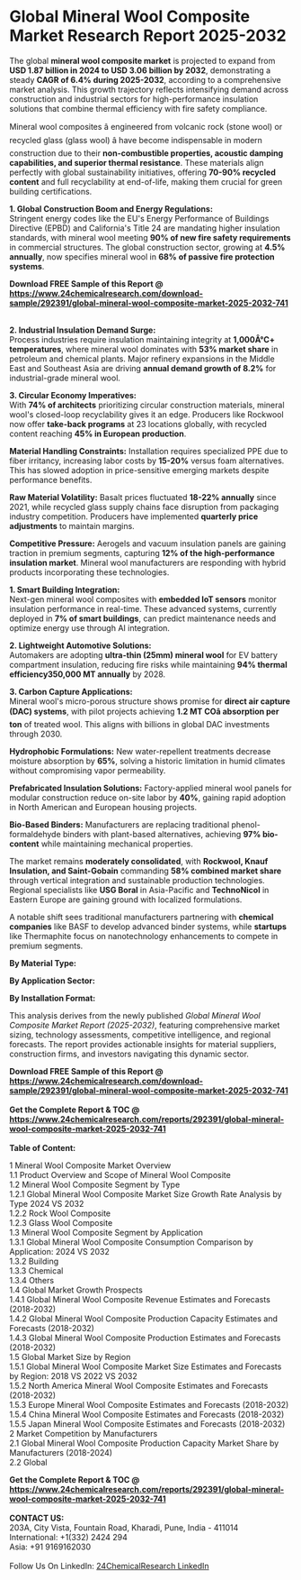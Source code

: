 <h1>Global Mineral Wool Composite Market Research Report 2025-2032</h1><p>The global <strong>mineral wool composite market</strong> is projected to expand from <strong>USD 1.87 billion in 2024 to USD 3.06 billion by 2032</strong>, demonstrating a steady <strong>CAGR of 6.4% during 2025-2032</strong>, according to a comprehensive market analysis. This growth trajectory reflects intensifying demand across construction and industrial sectors for high-performance insulation solutions that combine thermal efficiency with fire safety compliance.</p><p>Mineral wool composites â engineered from volcanic rock (stone wool) or recycled glass (glass wool) â have become indispensable in modern construction due to their <strong>non-combustible properties, acoustic damping capabilities, and superior thermal resistance</strong>. These materials align perfectly with global sustainability initiatives, offering <strong>70-90% recycled content</strong> and full recyclability at end-of-life, making them crucial for green building certifications.</p><p><strong>1. Global Construction Boom and Energy Regulations:</strong><br>
Stringent energy codes like the EU's Energy Performance of Buildings Directive (EPBD) and California's Title 24 are mandating higher insulation standards, with mineral wool meeting <strong>90% of new fire safety requirements</strong> in commercial structures. The global construction sector, growing at <strong>4.5% annually</strong>, now specifies mineral wool in <strong>68% of passive fire protection systems</strong>.</p><div><b>Download FREE Sample of this Report @ 
            <a href="https://www.24chemicalresearch.com/download-sample/292391/global-mineral-wool-composite-market-2025-2032-741">
            https://www.24chemicalresearch.com/download-sample/292391/global-mineral-wool-composite-market-2025-2032-741</a></b></div><br><p><strong>2. Industrial Insulation Demand Surge:</strong><br>
Process industries require insulation maintaining integrity at <strong>1,000Â°C+ temperatures</strong>, where mineral wool dominates with <strong>53% market share</strong> in petroleum and chemical plants. Major refinery expansions in the Middle East and Southeast Asia are driving <strong>annual demand growth of 8.2%</strong> for industrial-grade mineral wool.</p><p><strong>3. Circular Economy Imperatives:</strong><br>
With <strong>74% of architects</strong> prioritizing circular construction materials, mineral wool's closed-loop recyclability gives it an edge. Producers like Rockwool now offer <strong>take-back programs</strong> at 23 locations globally, with recycled content reaching <strong>45% in European production</strong>.</p><p><strong>Material Handling Constraints:</strong> Installation requires specialized PPE due to fiber irritancy, increasing labor costs by <strong>15-20%</strong> versus foam alternatives. This has slowed adoption in price-sensitive emerging markets despite performance benefits.</p><p><strong>Raw Material Volatility:</strong> Basalt prices fluctuated <strong>18-22% annually</strong> since 2021, while recycled glass supply chains face disruption from packaging industry competition. Producers have implemented <strong>quarterly price adjustments</strong> to maintain margins.</p><p><strong>Competitive Pressure:</strong> Aerogels and vacuum insulation panels are gaining traction in premium segments, capturing <strong>12% of the high-performance insulation market</strong>. Mineral wool manufacturers are responding with hybrid products incorporating these technologies.</p><p><strong>1. Smart Building Integration:</strong><br>
Next-gen mineral wool composites with <strong>embedded IoT sensors</strong> monitor insulation performance in real-time. These advanced systems, currently deployed in <strong>7% of smart buildings</strong>, can predict maintenance needs and optimize energy use through AI integration.</p><p><strong>2. Lightweight Automotive Solutions:</strong><br>
Automakers are adopting <strong>ultra-thin (25mm) mineral wool</strong> for EV battery compartment insulation, reducing fire risks while maintaining <strong>94% thermal efficiency350,000 MT annually</strong> by 2028.</p><p><strong>3. Carbon Capture Applications:</strong><br>
Mineral wool's micro-porous structure shows promise for <strong>direct air capture (DAC) systems</strong>, with pilot projects achieving <strong>1.2 MT COâ absorption per ton</strong> of treated wool. This aligns with billions in global DAC investments through 2030.</p><p><strong>Hydrophobic Formulations:</strong> New water-repellent treatments decrease moisture absorption by <strong>65%</strong>, solving a historic limitation in humid climates without compromising vapor permeability.</p><p><strong>Prefabricated Insulation Solutions:</strong> Factory-applied mineral wool panels for modular construction reduce on-site labor by <strong>40%</strong>, gaining rapid adoption in North American and European housing projects.</p><p><strong>Bio-Based Binders:</strong> Manufacturers are replacing traditional phenol-formaldehyde binders with plant-based alternatives, achieving <strong>97% bio-content</strong> while maintaining mechanical properties.</p><p>The market remains <strong>moderately consolidated</strong>, with <strong>Rockwool, Knauf Insulation, and Saint-Gobain</strong> commanding <strong>58% combined market share</strong> through vertical integration and sustainable production technologies. Regional specialists like <strong>USG Boral</strong> in Asia-Pacific and <strong>TechnoNicol</strong> in Eastern Europe are gaining ground with localized formulations.</p><p>A notable shift sees traditional manufacturers partnering with <strong>chemical companies</strong> like BASF to develop advanced binder systems, while <strong>startups</strong> like Thermaphite focus on nanotechnology enhancements to compete in premium segments.</p><p><strong>By Material Type:</strong></p><p><strong>By Application Sector:</strong></p><p><strong>By Installation Format:</strong></p><p>This analysis derives from the newly published <em>Global Mineral Wool Composite Market Report (2025-2032)</em>, featuring comprehensive market sizing, technology assessments, competitive intelligence, and regional forecasts. The report provides actionable insights for material suppliers, construction firms, and investors navigating this dynamic sector.</p><div><b>Download FREE Sample of this Report @ 
            <a href="https://www.24chemicalresearch.com/download-sample/292391/global-mineral-wool-composite-market-2025-2032-741">
            https://www.24chemicalresearch.com/download-sample/292391/global-mineral-wool-composite-market-2025-2032-741</a></b></div><br><div><b>Get the Complete Report & TOC @ 
            <a href="https://www.24chemicalresearch.com/reports/292391/global-mineral-wool-composite-market-2025-2032-741">
            https://www.24chemicalresearch.com/reports/292391/global-mineral-wool-composite-market-2025-2032-741</a></b></div><br>
            <b>Table of Content:</b><p>1 Mineral Wool Composite Market Overview<br />
    1.1 Product Overview and Scope of Mineral Wool Composite<br />
    1.2 Mineral Wool Composite Segment by Type<br />
        1.2.1 Global Mineral Wool Composite Market Size Growth Rate Analysis by Type 2024 VS 2032<br />
        1.2.2 Rock Wool Composite<br />
        1.2.3 Glass Wool Composite<br />
    1.3 Mineral Wool Composite Segment by Application<br />
        1.3.1 Global Mineral Wool Composite Consumption Comparison by Application: 2024 VS 2032<br />
        1.3.2 Building<br />
        1.3.3 Chemical<br />
        1.3.4 Others<br />
    1.4 Global Market Growth Prospects<br />
        1.4.1 Global Mineral Wool Composite Revenue Estimates and Forecasts (2018-2032)<br />
        1.4.2 Global Mineral Wool Composite Production Capacity Estimates and Forecasts (2018-2032)<br />
        1.4.3 Global Mineral Wool Composite Production Estimates and Forecasts (2018-2032)<br />
    1.5 Global Market Size by Region<br />
        1.5.1 Global Mineral Wool Composite Market Size Estimates and Forecasts by Region: 2018 VS 2022 VS 2032<br />
        1.5.2 North America Mineral Wool Composite Estimates and Forecasts (2018-2032)<br />
        1.5.3 Europe Mineral Wool Composite Estimates and Forecasts (2018-2032)<br />
        1.5.4 China Mineral Wool Composite Estimates and Forecasts (2018-2032)<br />
        1.5.5 Japan Mineral Wool Composite Estimates and Forecasts (2018-2032)<br />
2 Market Competition by Manufacturers<br />
    2.1 Global Mineral Wool Composite Production Capacity Market Share by Manufacturers (2018-2024)<br />
    2.2 Global</p><div><b>Get the Complete Report & TOC @ 
            <a href="https://www.24chemicalresearch.com/reports/292391/global-mineral-wool-composite-market-2025-2032-741">
            https://www.24chemicalresearch.com/reports/292391/global-mineral-wool-composite-market-2025-2032-741</a></b></div><br><b>CONTACT US:</b><br>
            203A, City Vista, Fountain Road, Kharadi, Pune, India - 411014<br>
            International: +1(332) 2424 294<br>
            Asia: +91 9169162030 <br><br>
            Follow Us On LinkedIn: <a href="https://www.linkedin.com/company/24chemicalresearch/">24ChemicalResearch LinkedIn</a>